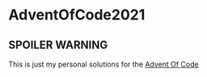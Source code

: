 # AdventOfCode2021

## SPOILER WARNING

This is just my personal solutions for the [Advent Of Code](https://adventofcode.com/)

